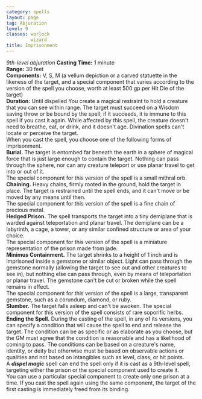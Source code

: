 ```yaml
---
category: spells
layout: page
tag: Abjuration
level: 9
classes: warlock
         wizard
title: Imprisonment 
---
```

_9th-level abjuration_
**Casting Time:** 1 minute    
**Range:** 30 feet    
**Components:** V, S, M (a vellum depiction or a carved statuette in the likeness of the target, and a special component that varies according to the version of the spell you choose, worth at least 500 gp per Hit Die of the target)    
**Duration:** Until dispelled 
You create a magical restraint to hold a creature that you can see within range. The target must succeed on a Wisdom saving throw or be bound by the spell; if it succeeds, it is immune to this spell if you cast it again. While affected by this spell, the creature doesn't need to breathe, eat, or drink, and it doesn't age. Divination spells can't locate or perceive the target.    
When you cast the spell, you choose one of the following forms of imprisonment.    
**Burial.** The target is entombed far beneath the earth in a sphere of magical force that is just large enough to contain the target. Nothing can pass through the sphere, nor can any creature teleport or use planar travel to get into or out of it.    
The special component for this version of the spell is a small mithral orb.    
**Chaining.** Heavy chains, firmly rooted in the ground, hold the target in place. The target is restrained until the spell ends, and it can't move or be moved by any means until then.    
The special component for this version of the spell is a fine chain of precious metal.    
**Hedged Prison.** The spell transports the target into a tiny demiplane that is warded against teleportation and planar travel. The demiplane can be a labyrinth, a cage, a tower, or any similar confined structure or area of your choice.    
The special component for this version of the spell is a miniature representation of the prison made from jade.    
**Minimus Containment.** The target shrinks to a height of 1 inch and is imprisoned inside a gemstone or similar object. Light can pass through the gemstone normally (allowing the target to see out and other creatures to see in), but nothing else can pass through, even by means of teleportation or planar travel. The gemstone can't be cut or broken while the spell remains in effect.    
The special component for this version of the spell is a large, transparent gemstone, such as a corundum, diamond, or ruby.    
**Slumber.** The target falls asleep and can't be awoken. The special component for this version of the spell consists of rare soporific herbs.    
**Ending the Spell.** During the casting of the spell, in any of its versions, you can specify a condition that will cause the spell to end and release the target. The condition can be as specific or as elaborate as you choose, but the GM must agree that the condition is reasonable and has a likelihood of coming to pass. The conditions can be based on a creature's name, identity, or deity but otherwise must be based on observable actions or qualities and not based on intangibles such as level, class, or hit points.    
A **_dispel magic_** spell can end the spell only if it is cast as a 9th-level spell, targeting either the prison or the special component used to create it.    
You can use a particular special component to create only one prison at a time. If you cast the spell again using the same component, the target of the first casting is immediately freed from its binding. 
